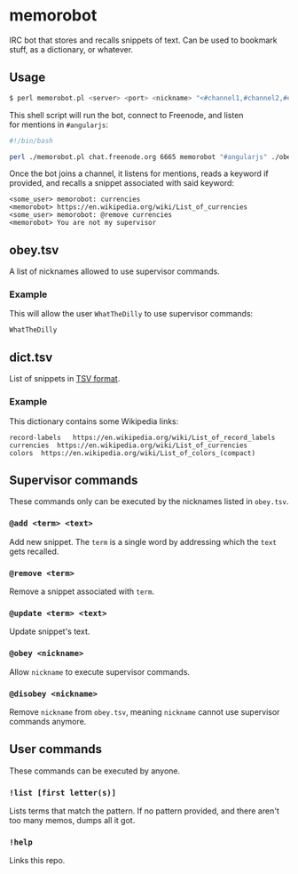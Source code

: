 # memorobot

IRC bot that stores and recalls snippets of text. Can be used to bookmark stuff, as a dictionary, or whatever.

## Usage

```bash
$ perl memorobot.pl <server> <port> <nickname> "<#channel1,#channel2,#etc>" [./path/to/obey.tsv] [./path/to/dict.tsv]
```

This shell script will run the bot, connect to Freenode, and listen for mentions in `#angularjs`: 

```bash
#!/bin/bash

perl ./memorobot.pl chat.freenode.org 6665 memorobot "#angularjs" ./obey.tsv ./dict.tsv
```

Once the bot joins a channel, it listens for mentions, reads a keyword if provided, and recalls a snippet associated with said keyword:

```
<some_user> memorobot: currencies
<memorobot> https://en.wikipedia.org/wiki/List_of_currencies
<some_user> memorobot: @remove currencies
<memorobot> You are not my supervisor
```

## obey.tsv

A list of nicknames allowed to use supervisor commands.

### Example

This will allow the user `WhatTheDilly` to use supervisor commands:

```tsv
WhatTheDilly
```

## dict.tsv

List of snippets in [TSV format](https://en.wikipedia.org/wiki/Tab-separated_values).

### Example

This dictionary contains some Wikipedia links:

```tsv
record-labels	https://en.wikipedia.org/wiki/List_of_record_labels
currencies	https://en.wikipedia.org/wiki/List_of_currencies
colors	https://en.wikipedia.org/wiki/List_of_colors_(compact)
```

## Supervisor commands

These commands only can be executed by the nicknames listed in `obey.tsv`.

### `@add <term> <text>`

Add new snippet. The `term` is a single word by addressing which the `text` gets recalled.

### `@remove <term>`

Remove a snippet associated with `term`.

### `@update <term> <text>`

Update snippet's text.

### `@obey <nickname>`

Allow `nickname` to execute supervisor commands.

### `@disobey <nickname>`

Remove `nickname` from `obey.tsv`, meaning `nickname` cannot use supervisor commands anymore.

## User commands

These commands can be executed by anyone.

### `!list [first letter(s)]`

Lists terms that match the pattern. If no pattern provided, and there aren't too many memos, dumps all it got.

### `!help`

Links this repo.
